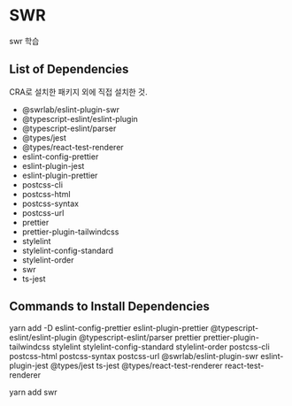 # SWR

swr 학습

## List of Dependencies

CRA로 설치한 패키지 외에 직접 설치한 것.

- @swrlab/eslint-plugin-swr
- @typescript-eslint/eslint-plugin
- @typescript-eslint/parser
- @types/jest
- @types/react-test-renderer
- eslint-config-prettier
- eslint-plugin-jest
- eslint-plugin-prettier
- postcss-cli
- postcss-html
- postcss-syntax
- postcss-url
- prettier
- prettier-plugin-tailwindcss
- stylelint
- stylelint-config-standard
- stylelint-order
- swr
- ts-jest

## Commands to Install Dependencies

yarn add -D eslint-config-prettier eslint-plugin-prettier @typescript-eslint/eslint-plugin @typescript-eslint/parser prettier prettier-plugin-tailwindcss stylelint stylelint-config-standard stylelint-order postcss-cli postcss-html postcss-syntax postcss-url @swrlab/eslint-plugin-swr eslint-plugin-jest @types/jest ts-jest @types/react-test-renderer react-test-renderer

yarn add swr
